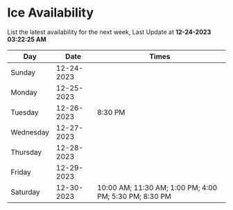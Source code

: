 # Ice Availability

List the latest availability for the next week, Last Update at **12-24-2023 03:22:25 AM**

| Day         | Date        | Times       |
| ----------- | ----------- | ----------- |
|Sunday|12-24-2023||
|Monday|12-25-2023||
|Tuesday|12-26-2023|8:30 PM|
|Wednesday|12-27-2023||
|Thursday|12-28-2023||
|Friday|12-29-2023||
|Saturday|12-30-2023|10:00 AM; 11:30 AM; 1:00 PM; 4:00 PM; 5:30 PM; 8:30 PM|
